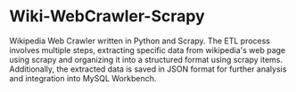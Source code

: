 # Wiki-WebCrawler-Scrapy
Wikipedia Web Crawler written in Python and Scrapy. The ETL process involves multiple steps, extracting specific data from wikipedia's web page using scrapy and organizing it into a structured format using scrapy items. Additionally, the extracted data is saved in JSON format for further analysis and integration into MySQL Workbench. 
